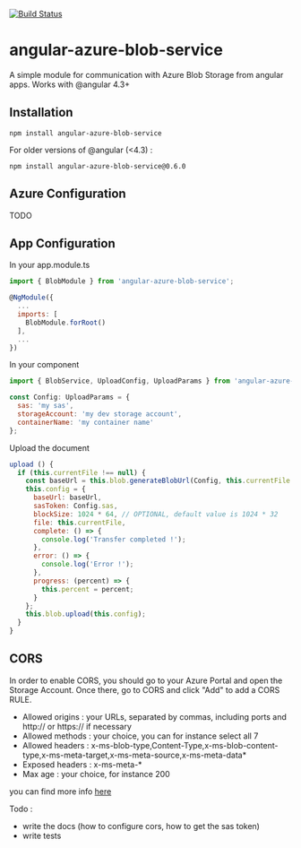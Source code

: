 [![Build Status](https://travis-ci.org/Gullfaxi171/angular-azure-blob-service.svg?branch=master)](https://travis-ci.org/Gullfaxi171/angular-azure-blob-service)

# angular-azure-blob-service
A simple module for communication with Azure Blob Storage from angular apps. Works with @angular 4.3+

## Installation

```
npm install angular-azure-blob-service
```

For older versions of @angular (<4.3) :
```
npm install angular-azure-blob-service@0.6.0
```

## Azure Configuration

TODO

## App Configuration

In your app.module.ts

```js
import { BlobModule } from 'angular-azure-blob-service';

@NgModule({
  ...
  imports: [
    BlobModule.forRoot()
  ],
  ...
})
```

In your component

```js
import { BlobService, UploadConfig, UploadParams } from 'angular-azure-blob-service'
```

```js
const Config: UploadParams = {
  sas: 'my sas',
  storageAccount: 'my dev storage account',
  containerName: 'my container name'
};
```

Upload the document

```js
upload () {
  if (this.currentFile !== null) {
    const baseUrl = this.blob.generateBlobUrl(Config, this.currentFile.name);
    this.config = {
      baseUrl: baseUrl,
      sasToken: Config.sas,
      blockSize: 1024 * 64, // OPTIONAL, default value is 1024 * 32
      file: this.currentFile,
      complete: () => {
        console.log('Transfer completed !');
      },
      error: () => {
        console.log('Error !');
      },
      progress: (percent) => {
        this.percent = percent;
      }
    };
    this.blob.upload(this.config);
  }
}
```

## CORS
In order to enable CORS, you should go to your Azure Portal and open the Storage Account. Once there, go to CORS and click "Add" to add a CORS RULE.

* Allowed origins : your URLs, separated by commas, including ports and http:// or https:// if necessary
* Allowed methods : your choice, you can for instance select all 7
* Allowed headers : x-ms-blob-type,Content-Type,x-ms-blob-content-type,x-ms-meta-target,x-ms-meta-source,x-ms-meta-data*
* Exposed headers : x-ms-meta-*
* Max age : your choice, for instance 200

you can find more info [here](https://dmrelease.blob.core.windows.net/azurestoragejssample/samples/sample-blob.html)

Todo :
- write the docs (how to configure cors, how to get the sas token)
- write tests
